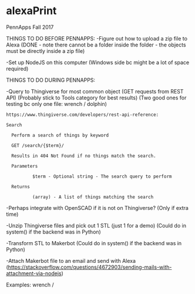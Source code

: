 # alexaPrint
PennApps Fall 2017 

THINGS TO DO BEFORE PENNAPPS:
-Figure out how to upload a zip file to Alexa (DONE - note there cannot be a folder inside the folder - the objects must be directly inside a zip file)

-Set up NodeJS on this computer (Windows side bc might be a lot of space required)

THINGS TO DO DURING PENNAPPS:

-Query to Thingiverse for most common object (GET requests from REST API) (Probably stick to Tools category for best results) (Two good ones for testing bc only one file: wrench / dolphin)

    https://www.thingiverse.com/developers/rest-api-reference:
    
    Search
    
      Perform a search of things by keyword
      
      GET /search/{$term}/
      
      Results in 404 Not Found if no things match the search.
      
      Parameters
      
              $term - Optional string - The search query to perform
              
      Returns
      
              (array) - A list of things matching the search 

-Perhaps integrate with OpenSCAD if it is not on Thingiverse? (Only if extra time)

-Unzip Thingiverse files and pick out 1 STL (just 1 for a demo) (Could do in system() if the backend was in Python)

-Transform STL to Makerbot (Could do in system() if the backend was in Python)

-Attach Makerbot file to an email and send with Alexa (https://stackoverflow.com/questions/4672903/sending-mails-with-attachment-via-nodejs)

Examples: wrench / 


